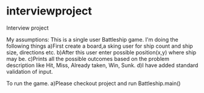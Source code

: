 # interviewproject
Interview project

My assumptions:
This is a single user Battleship game.
I'm doing the following things
a)First create a board,a sking user for ship count and ship size, directions etc.
b)After this user enter possible position(x,y) where ship may be.
c)Prints all the possible outcomes based on the problem description like Hit, Miss, Already taken, Win, Sunk.
d)I have added standard validation of input.


To run the game.
a)Please checkout project and run Battleship.main()
